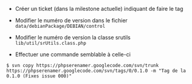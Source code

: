   * Créer un ticket (dans la milestone actuelle) indiquant de faire le tag

  * Modifier le numéro de version dans le fichier `data/debianPackage/DEBIAN/control`

  * Modifier le numéro de version la classe srutils `lib/util/srUtils.class.php`

  * Effectuer une commande semblable à celle-ci
```
$ svn copy https://phpserenamer.googlecode.com/svn/trunk https://phpserenamer.googlecode.com/svn/tags/0/0.1.0 -m "Tag de la 0.1.0 (Fixes issue 000)"
```